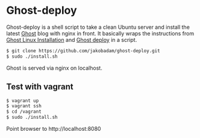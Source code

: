 # Ghost-deploy

Ghost-deploy is a shell script to take a clean Ubuntu server and
install the latest [Ghost](https://ghost.org/) blog with nginx in
front. It basically wraps the instructions from [Ghost Linux
Installation](http://docs.ghost.org/installation/linux/) and [Ghost
deploy](http://docs.ghost.org/installation/deploy/) in a script.

```bash
$ git clone https://github.com/jakobadam/ghost-deploy.git
$ sudo ./install.sh
```

Ghost is served via nginx on localhost.

## Test with vagrant

```bash
$ vagrant up
$ vagrant ssh
$ cd /vagrant
$ sudo ./install.sh
```

Point browser to http://localhost:8080
